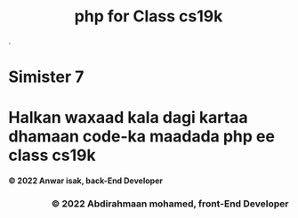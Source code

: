 <h1 align="center">php for Class cs19k</h1>.

# Simister 7

# Halkan waxaad kala dagi kartaa dhamaan code-ka maadada php ee class cs19k

<h4 align="left">© 2022 Anwar isak, back-End Developer</h4>

<h3 align="right">© 2022 Abdirahmaan mohamed, front-End Developer</h3>
